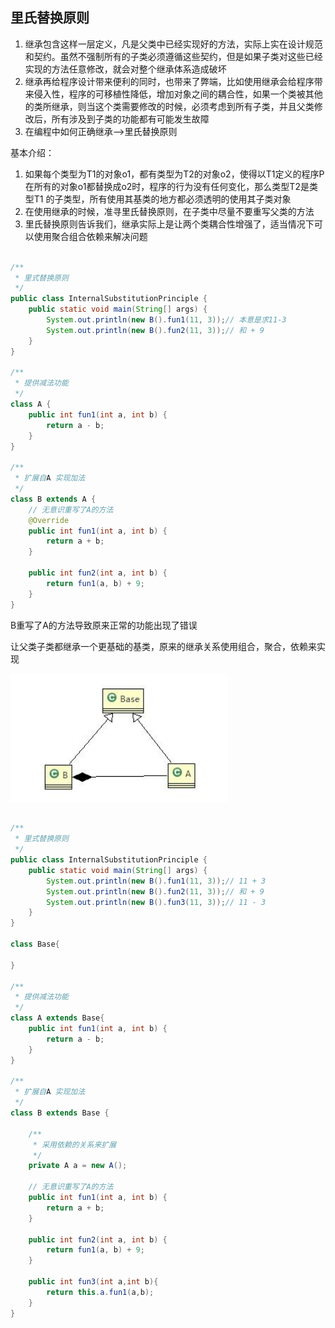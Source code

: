 ## 里氏替换原则

1. 继承包含这样一层定义，凡是父类中已经实现好的方法，实际上实在设计规范和契约。虽然不强制所有的子类必须遵循这些契约，但是如果子类对这些已经实现的方法任意修改，就会对整个继承体系造成破坏
2. 继承再给程序设计带来便利的同时，也带来了弊端，比如使用继承会给程序带来侵入性，程序的可移植性降低，增加对象之间的耦合性，如果一个类被其他的类所继承，则当这个类需要修改的时候，必须考虑到所有子类，并且父类修改后，所有涉及到子类的功能都有可能发生故障
3. 在编程中如何正确继承-->里氏替换原则

基本介绍：

1. 如果每个类型为T1的对象o1，都有类型为T2的对象o2，使得以T1定义的程序P在所有的对象o1都替换成o2时，程序的行为没有任何变化，那么类型T2是类型T1 的子类型，所有使用其基类的地方都必须透明的使用其子类对象
2. 在使用继承的时候，准寻里氏替换原则，在子类中尽量不要重写父类的方法
3. 里氏替换原则告诉我们，继承实际上是让两个类耦合性增强了，适当情况下可以使用聚合组合依赖来解决问题

```java

/**
 * 里式替换原则
 */
public class InternalSubstitutionPrinciple {
    public static void main(String[] args) {
        System.out.println(new B().fun1(11, 3));// 本意是求11-3
        System.out.println(new B().fun2(11, 3));// 和 + 9
    }
}

/**
 * 提供减法功能
 */
class A {
    public int fun1(int a, int b) {
        return a - b;
    }
}

/**
 * 扩展自A 实现加法
 */
class B extends A {
    // 无意识重写了A的方法
    @Override
    public int fun1(int a, int b) {
        return a + b;
    }

    public int fun2(int a, int b) {
        return fun1(a, b) + 9;
    }
}
```

B重写了A的方法导致原来正常的功能出现了错误

让父类子类都继承一个更基础的基类，原来的继承关系使用组合，聚合，依赖来实现

![](../img/里氏替换.png)

```java

/**
 * 里式替换原则
 */
public class InternalSubstitutionPrinciple {
    public static void main(String[] args) {
        System.out.println(new B().fun1(11, 3));// 11 + 3
        System.out.println(new B().fun2(11, 3));// 和 + 9
        System.out.println(new B().fun3(11, 3));// 11 - 3
    }
}

class Base{

}

/**
 * 提供减法功能
 */
class A extends Base{
    public int fun1(int a, int b) {
        return a - b;
    }
}

/**
 * 扩展自A 实现加法
 */
class B extends Base {

    /**
     * 采用依赖的关系来扩展
     */
    private A a = new A();

    // 无意识重写了A的方法
    public int fun1(int a, int b) {
        return a + b;
    }

    public int fun2(int a, int b) {
        return fun1(a, b) + 9;
    }

    public int fun3(int a,int b){
        return this.a.fun1(a,b);
    }
}
```